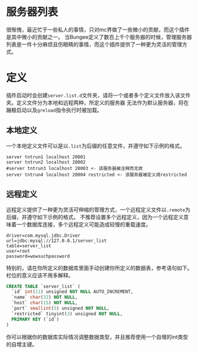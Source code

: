 # 服务器列表
很惭愧，最近忙于一些私人的事情，只对mc界做了一些微小的贡献，而这个插件是其中微小的贡献之一。
当Bungee定义了数百上千个服务器的时候，管理服务器列表是一件十分麻烦且伤眼睛的事情，而这个插件提供了一种更为灵活的管理方式。

# 定义
插件启动时会创建`server.list.d`文件夹，请将一个或者多个定义文件放入该文件夹。定义文件分为本地和远程两种，所定义的服务器
无法作为默认服务器，将在蹦极启动以及`greload`指令执行时被加载。

## 本地定义
一个本地定义文件可以是以`.list`为后缀的任意文件，并遵守如下示例的格式。
```
server tntrun1 localhost 20001
server tntrun2 localhost 20002
#server tntrun3 localhost 20003 <- 该服务器被注释而无效
server tntrun4 localhost 20004 restricted <- 该服务器被定义成restricted
```

## 远程定义
远程定义提供了一种更为灵活可伸缩的管理方式，一个远程定义文件以`.remote`为后缀，并遵守如下示例的格式。
不推荐设置多个远程定义，因为一个远程定义意味着一个数据库连接，多个远程定义可能造成较慢的重载速度。
```
driver=com.mysql.jdbc.Driver
url=jdbc:mysql://127.0.0.1/server_list
table=server_list
user=root
password=wowsuchpassword
```

特别的，请在你所定义的数据库里面手动创建你所定义的数据表，参考语句如下。栏位的意义应该不用多解释。
```SQL
CREATE TABLE `server_list` (
  `id` int(11) unsigned NOT NULL AUTO_INCREMENT,
  `name` char(32) NOT NULL,
  `host` char(15) NOT NULL,
  `port` smallint(5) unsigned NOT NULL,
  `restricted` tinyint(3) unsigned NOT NULL,
  PRIMARY KEY (`id`)
)
```

你可以根据你的数据库实际情况调整数据类型，并且推荐使用一个自增的int类型的自增主键。
